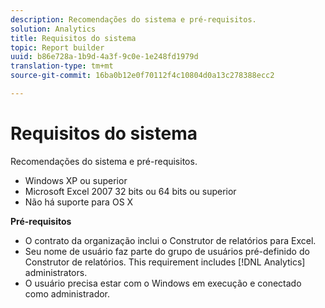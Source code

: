 ```yaml
---
description: Recomendações do sistema e pré-requisitos.
solution: Analytics
title: Requisitos do sistema
topic: Report builder
uuid: b86e728a-1b9d-4a3f-9c0e-1e248fd1979d
translation-type: tm+mt
source-git-commit: 16ba0b12e0f70112f4c10804d0a13c278388ecc2

---
```



# Requisitos do sistema

Recomendações do sistema e pré-requisitos.

* Windows XP ou superior
* Microsoft Excel 2007 32 bits ou 64 bits ou superior
* Não há suporte para OS X

**Pré-requisitos**

* O contrato da organização inclui o Construtor de relatórios para Excel.
* Seu nome de usuário faz parte do grupo de usuários pré-definido do Construtor de relatórios. This requirement includes [!DNL Analytics] administrators.
* O usuário precisa estar com o Windows em execução e conectado como administrador.

